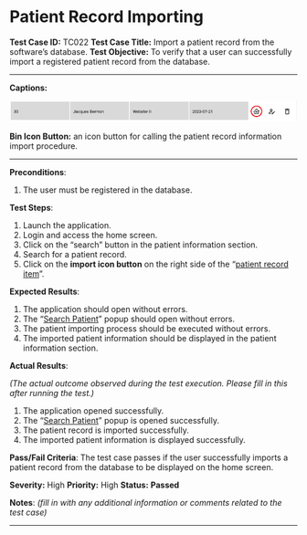 # Patient Record Importing

**Test Case ID:** TC022
**Test Case Title:** Import a patient record from the software’s database.
**Test Objective:** To verify that a user can successfully import a registered patient record from the database.

---

**Captions:**

![**Bin Icon Button:** an icon button for calling the patient record information import procedure.](Patient%20Record%20Importing%2065ad0b523f8b40d0b680c8e3726e3747/Untitled.png)

**Bin Icon Button:** an icon button for calling the patient record information import procedure.

---

**Preconditions**:

1. The user must be registered in the database.

**Test Steps**:

1. Launch the application.
2. Login and access the home screen.
3. Click on the “search” button in the patient information section.
4. Search for a patient record.
5. Click on the **import icon button** on the right side of the “[patient record item](Patient%20Record%20Importing%2065ad0b523f8b40d0b680c8e3726e3747.md)”.

**Expected Results**:

1. The application should open without errors.
2. The “[Search Patient](../Home%20Screen%20Data%20Search%20Tests%20807995878b7c4f7e8c0edf055e821cbd/Patient%20Record%20Search%2094435d6d34df49bc88ec77d68589289e.md)” popup should open without errors.
3. The patient importing process should be executed without errors.
4. The imported patient information should be displayed in the patient information section.

**Actual Results**:

*(The actual outcome observed during the test execution. Please fill in this after running the test.)*

1. The application opened successfully.
2. The “[Search Patient](../Home%20Screen%20Data%20Search%20Tests%20807995878b7c4f7e8c0edf055e821cbd/Patient%20Record%20Search%2094435d6d34df49bc88ec77d68589289e.md)” popup is opened successfully.
3. The patient record is imported successfully.
4. The imported patient information is displayed successfully.

**Pass/Fail Criteria**:
The test case passes if the user successfully imports a patient record from the database to be displayed on the home screen.

**Severity:** High 
**Priority:** High
**Status:** **Passed**

**Notes**: *(fill in with any additional information or comments related to the test case)*

---
